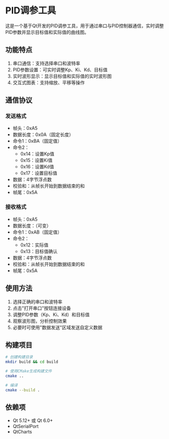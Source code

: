 # PID调参工具

这是一个基于Qt开发的PID调参工具，用于通过串口与PID控制器通信，实时调整PID参数并显示目标值和实际值的曲线图。

## 功能特点

1. 串口通信：支持选择串口和波特率
2. PID参数设置：可实时调整Kp、Ki、Kd、目标值
3. 实时波形显示：显示目标值和实际值的实时波形图
4. 交互式图表：支持缩放、平移等操作

## 通信协议

### 发送格式
- 帧头：0xA5
- 数据长度：0x0A（固定长度）
- 命令1：0xBA（固定值）
- 命令2：
  - 0x14：设置Kp值
  - 0x15：设置Ki值
  - 0x16：设置Kd值
  - 0x17：设置目标值
- 数据：4字节浮点数
- 校验和：从帧长开始到数据结束的和
- 帧尾：0x5A

### 接收格式
- 帧头：0xA5
- 数据长度：（可变）
- 命令1：0xAB（固定值）
- 命令2：
  - 0x12：实际值
  - 0x13：目标值确认
- 数据：4字节浮点数
- 校验和：从帧长开始到数据结束的和
- 帧尾：0x5A

## 使用方法

1. 选择正确的串口和波特率
2. 点击"打开串口"按钮连接设备
3. 调整PID参数（Kp、Ki、Kd）和目标值
4. 观察波形图，分析控制效果
5. 必要时可使用"数据发送"区域发送自定义数据

## 构建项目

```bash
# 创建构建目录
mkdir build && cd build

# 使用CMake生成构建文件
cmake ..

# 编译
cmake --build .
```

## 依赖项

- Qt 5.12+ 或 Qt 6.0+
- QtSerialPort
- QtCharts 